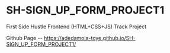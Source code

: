 # SH-SIGN_UP_FORM_PROJECT1
 First Side Hustle Frontend (HTML+CSS+JS) Track Project

Github Page -- https://adedamola-toye.github.io/SH-SIGN_UP_FORM_PROJECT1/
